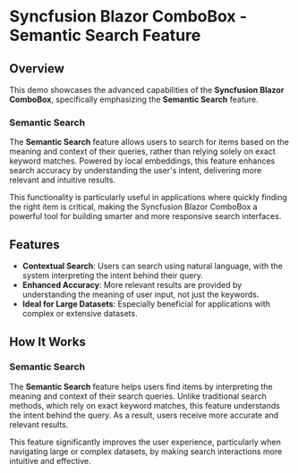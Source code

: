 # Syncfusion Blazor ComboBox - Semantic Search Feature

## Overview

This demo showcases the advanced capabilities of the **Syncfusion Blazor ComboBox**, specifically emphasizing the **Semantic Search** feature.

### Semantic Search

The **Semantic Search** feature allows users to search for items based on the meaning and context of their queries, rather than relying solely on exact keyword matches. Powered by local embeddings, this feature enhances search accuracy by understanding the user's intent, delivering more relevant and intuitive results. 

This functionality is particularly useful in applications where quickly finding the right item is critical, making the Syncfusion Blazor ComboBox a powerful tool for building smarter and more responsive search interfaces.

## Features

- **Contextual Search**: Users can search using natural language, with the system interpreting the intent behind their query.
- **Enhanced Accuracy**: More relevant results are provided by understanding the meaning of user input, not just the keywords.
- **Ideal for Large Datasets**: Especially beneficial for applications with complex or extensive datasets.

## How It Works

### Semantic Search

The **Semantic Search** feature helps users find items by interpreting the meaning and context of their search queries. Unlike traditional search methods, which rely on exact keyword matches, this feature understands the intent behind the query. As a result, users receive more accurate and relevant results.

This feature significantly improves the user experience, particularly when navigating large or complex datasets, by making search interactions more intuitive and effective.
